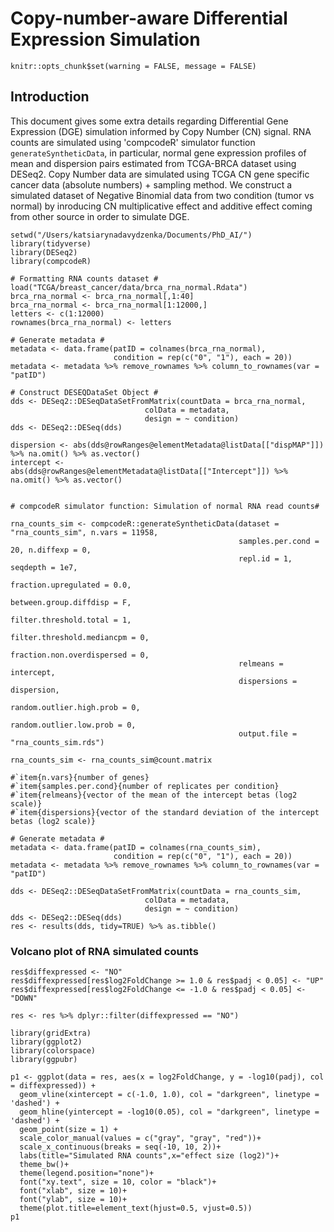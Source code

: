 
# Copy-number-aware Differential Expression Simulation

```{r setup, include=FALSE}
knitr::opts_chunk$set(warning = FALSE, message = FALSE)
```
## Introduction

This document gives some extra details regarding Differential Gene Expression (DGE) simulation informed by Copy Number (CN) signal.
RNA counts are simulated using 'compcodeR' simulator function `generateSyntheticData`, in particular, normal gene expression profiles of mean and dispersion pairs estimated from TCGA-BRCA dataset using DESeq2. 
Copy Number data are simulated using TCGA CN gene specific cancer data (absolute numbers) + sampling method.
We construct a simulated dataset of Negative Binomial data from two condition (tumor vs normal) by inroducing CN multiplicative effect and additive effect coming from other source in order to simulate DGE.

```{r}
setwd("/Users/katsiarynadavydzenka/Documents/PhD_AI/")
library(tidyverse)
library(DESeq2)
library(compcodeR)

# Formatting RNA counts dataset #
load("TCGA/breast_cancer/data/brca_rna_normal.Rdata")
brca_rna_normal <- brca_rna_normal[,1:40]
brca_rna_normal <- brca_rna_normal[1:12000,]
letters <- c(1:12000)
rownames(brca_rna_normal) <- letters

# Generate metadata #
metadata <- data.frame(patID = colnames(brca_rna_normal),
                       condition = rep(c("0", "1"), each = 20))
metadata <- metadata %>% remove_rownames %>% column_to_rownames(var = "patID") 

```
```{r}
# Construct DESEQDataSet Object #
dds <- DESeq2::DESeqDataSetFromMatrix(countData = brca_rna_normal, 
                              colData = metadata, 
                              design = ~ condition)
dds <- DESeq2::DESeq(dds)

dispersion <- abs(dds@rowRanges@elementMetadata@listData[["dispMAP"]]) %>% na.omit() %>% as.vector()
intercept <- abs(dds@rowRanges@elementMetadata@listData[["Intercept"]]) %>% na.omit() %>% as.vector()
```

```{r}

# compcodeR simulator function: Simulation of normal RNA read counts#

rna_counts_sim <- compcodeR::generateSyntheticData(dataset = "rna_counts_sim", n.vars = 11958, 
                                                   samples.per.cond = 20, n.diffexp = 0, 
                                                   repl.id = 1, seqdepth = 1e7, 
                                                   fraction.upregulated = 0.0, 
                                                   between.group.diffdisp = F, 
                                                   filter.threshold.total = 1, 
                                                   filter.threshold.mediancpm = 0, 
                                                   fraction.non.overdispersed = 0, 
                                                   relmeans = intercept,
                                                   dispersions = dispersion,
                                                   random.outlier.high.prob = 0,
                                                   random.outlier.low.prob = 0,
                                                   output.file = "rna_counts_sim.rds")

rna_counts_sim <- rna_counts_sim@count.matrix
```
```{r}
#`item{n.vars}{number of genes}
#`item{samples.per.cond}{number of replicates per condition}
#`item{relmeans}{vector of the mean of the intercept betas (log2 scale)}
#`item{dispersions}{vector of the standard deviation of the intercept betas (log2 scale)}
```
```{r}
# Generate metadata #
metadata <- data.frame(patID = colnames(rna_counts_sim),
                       condition = rep(c("0", "1"), each = 20))
metadata <- metadata %>% remove_rownames %>% column_to_rownames(var = "patID") 
```
```{r}
dds <- DESeq2::DESeqDataSetFromMatrix(countData = rna_counts_sim, 
                              colData = metadata, 
                              design = ~ condition)
dds <- DESeq2::DESeq(dds)
res <- results(dds, tidy=TRUE) %>% as.tibble()
```

### Volcano plot of RNA simulated counts

```{r, echo=FALSE}
res$diffexpressed <- "NO"
res$diffexpressed[res$log2FoldChange >= 1.0 & res$padj < 0.05] <- "UP"
res$diffexpressed[res$log2FoldChange <= -1.0 & res$padj < 0.05] <- "DOWN"

res <- res %>% dplyr::filter(diffexpressed == "NO")
```
```{r, echo=FALSE}
library(gridExtra)
library(ggplot2)
library(colorspace)
library(ggpubr)

p1 <- ggplot(data = res, aes(x = log2FoldChange, y = -log10(padj), col = diffexpressed)) +
  geom_vline(xintercept = c(-1.0, 1.0), col = "darkgreen", linetype = 'dashed') +
  geom_hline(yintercept = -log10(0.05), col = "darkgreen", linetype = 'dashed') +
  geom_point(size = 1) +
  scale_color_manual(values = c("gray", "gray", "red"))+
  scale_x_continuous(breaks = seq(-10, 10, 2))+
  labs(title="Simulated RNA counts",x="effect size (log2)")+
  theme_bw()+
  theme(legend.position="none")+
  font("xy.text", size = 10, color = "black")+
  font("xlab", size = 10)+
  font("ylab", size = 10)+
  theme(plot.title=element_text(hjust=0.5, vjust=0.5))
p1
```
